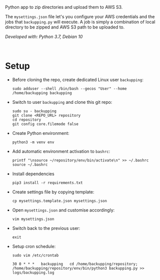 Python app to zip directories and upload them to AWS S3.

The `mysettings.json` file let's you configure your AWS credentials and the jobs that `backupping.py` will execute. A job is simply a combination of local directory to be zipped and AWS S3 path to be uploaded to.

*Developed with: Python 3.7, Debian 10*

&nbsp;
&nbsp;

# Setup

* Before cloning the repo, create dedicated Linux user `backupping`:
    ```
    sudo adduser --shell /bin/bash --gecos "User" --home /home/backupping backupping
    ```

* Switch to user `backupping` and clone this git repo:
    ```
    sudo su - backupping
    git clone <REPO_URL> repository
    cd repository
    git config core.filemode false
    ```

* Create Python environment:
    ```
    python3 -m venv env
    ```

* Add automatic environment activation to `bashrc`:
    ```
    printf "\nsource ~/repository/env/bin/activate\n" >> ~/.bashrc
    source ~/.bashrc
    ```

* Install dependencies
    ```
    pip3 install -r requirements.txt
    ```

* Create settings file by copying template:
    ```
    cp mysettings.template.json mysettings.json
    ```

* Open `mysettings.json` and customise accordingly:
    ```
    vim mysettings.json
    ```

* Switch back to the previous user:
    ```
    exit
    ```

* Setup cron schedule:
    ```
    sudo vim /etc/crontab
    ```

    ```
    30 0 * * *   backupping   cd /home/backupping/repository; /home/backupping/repository/env/bin/python3 backupping.py >> logs/backupping.log
    ```
